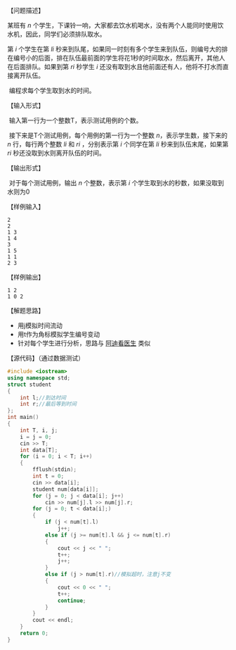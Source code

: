 【问题描述】

   某班有 *n* 个学生，下课铃一响，大家都去饮水机喝水，没有两个人能同时使用饮水机，因此，同学们必须排队取水。

   第 *i* 个学生在第 *li* 秒来到队尾，如果同一时刻有多个学生来到队伍，则编号大的排在编号小的后面，排在队伍最前面的学生将花1秒的时间取水，然后离开，其他人在后面排队。如果到第 *ri* 秒学生 *i* 还没有取到水且他前面还有人，他将不打水而直接离开队伍。

​    编程求每个学生取到水的时间。

【输入形式】

​    输入第一行为一个整数T，表示测试用例的个数。

​    接下来是T个测试用例，每个用例的第一行为一个整数 *n*，表示学生数，接下来的 *n* 行，每行两个整数 *li* 和 *ri* ，分别表示第 *i* 个同学在第 *li* 秒来到队伍末尾，如果第 *ri* 秒还没取到水则离开队伍的时间。

【输出形式】

​    对于每个测试用例，输出 *n* 个整数，表示第 *i* 个学生取到水的秒数，如果没取到水则为0

【样例输入】

```
2
2
1 3
1 4
3
1 5
1 1
2 3
```

【样例输出】

```
1 2 
1 0 2
```

【解题思路】

+ 用j模拟时间流动
+ 用t作为角标模拟学生编号变动
+ 针对每个学生进行分析，思路与 [阿迪看医生](https://github.com/BTMuli/Exercise/blob/main/%E9%98%BF%E8%BF%AA%E7%9C%8B%E5%8C%BB%E7%94%9F.md) 类似

【源代码】（通过数据测试）

```c++
#include <iostream>
using namespace std;
struct student
{
	int l;//到达时间
	int r;//最后等到时间
};
int main()
{
	int T, i, j;
	i = j = 0;
	cin >> T;
	int data[T];
	for (i = 0; i < T; i++)
	{
		fflush(stdin);
		int t = 0;
		cin >> data[i];
		student num[data[i]];
		for (j = 0; j < data[i]; j++)
			cin >> num[j].l >> num[j].r;
		for (j = 0; t < data[i];)
		{
			if (j < num[t].l)
				j++;
			else if (j >= num[t].l && j <= num[t].r)
			{
				cout << j << " ";
				t++;
				j++;
			}
			else if (j > num[t].r)//模拟超时，注意j不变
			{
				cout << 0 << " ";
				t++;
				continue;
			}
		}
		cout << endl;
	}
	return 0;
}
```

